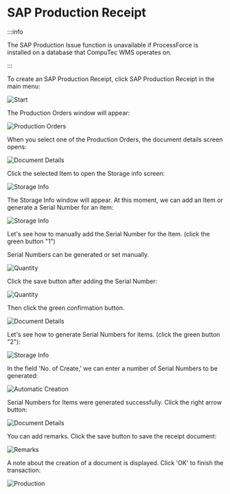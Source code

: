 # SAP Production Receipt

:::info

The SAP Production Issue function is unavailable if ProcessForce is installed on a database that CompuTec WMS operates on.

:::

To create an SAP Production Receipt, click SAP Production Receipt in the main menu:

![Start](./media/SAPProductionReceipt.webp)

The Production Orders window will appear:

![Production Orders](./media/ProductionOrders_R.webp)

When you select one of the Production Orders, the document details screen opens:

![Document Details](./media/DocDet_receipt.webp)

Click the selected Item to open the Storage info screen:

![Storage Info](./media/StorageInfo.webp)

The Storage Info window will appear. At this moment, we can add an Item or generate a Serial Number for an item:

![Storage Info](./media/StorageInfo_points.webp)

Let's see how to manually add the Serial Number for the Item. (click the green button "1")

Serial Numbers can be generated or set manually.

![Quantity](./media/Quantity_Serial.webp)

Click the save button after adding the Serial Number:

![Quantity](./media/Quantity_Serial_entered.webp)

Then click the green confirmation button.

![Document Details](./media/DocDet_onereceipted.webp)

Let's see how to generate Serial Numbers for items. (click the green button "2"):

![Storage Info](./media/StorageInfo_points.webp)

In the field 'No. of Create,' we can enter a number of Serial Numbers to be generated:

![Automatic Creation](./media/AutomaticCreation.webp)

Serial Numbers for Items were generated successfully. Click the right arrow button:

![Document Details](./media/DocDet_green.webp)

You can add remarks. Click the save button to save the receipt document:

![Remarks](./media/RemarksReceipt.webp)

A note about the creation of a document is displayed. Click 'OK' to finish the transaction:

![Production](./media/ProdRecCreated.webp)
